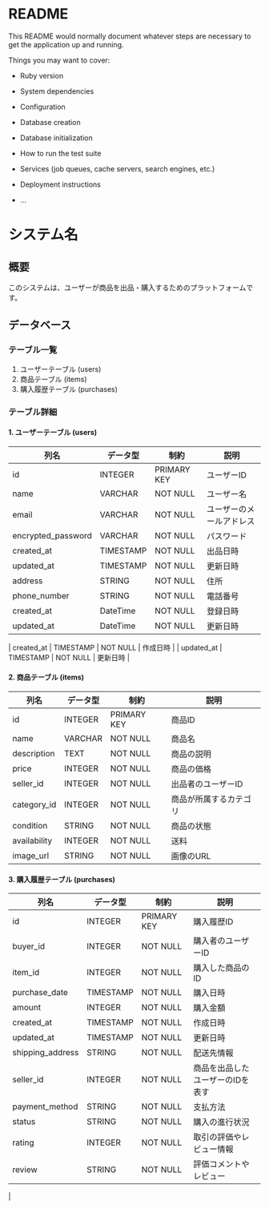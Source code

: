 # README

This README would normally document whatever steps are necessary to get the
application up and running.

Things you may want to cover:

* Ruby version

* System dependencies

* Configuration

* Database creation

* Database initialization

* How to run the test suite

* Services (job queues, cache servers, search engines, etc.)

* Deployment instructions

* ...
# システム名

## 概要
このシステムは、ユーザーが商品を出品・購入するためのプラットフォームです。

## データベース

### テーブル一覧

1. ユーザーテーブル (users)
2. 商品テーブル (items)
3. 購入履歴テーブル (purchases)

### テーブル詳細

#### 1. ユーザーテーブル (users)

| 列名       | データ型   | 制約     | 説明                 |
|------------|-----------|----------|---------------------|
| id         | INTEGER   | PRIMARY KEY | ユーザーID           |
| name       | VARCHAR   | NOT NULL | ユーザー名              |
| email      | VARCHAR   | NOT NULL | ユーザーのメールアドレス  |
| encrypted_password   | VARCHAR   | NOT NULL | パスワード   |
| created_at    | TIMESTAMP | NOT NULL | 出品日時             |
| updated_at    | TIMESTAMP | NOT NULL | 更新日時             |
|address        | STRING    | NOT NULL | 住所                |
|phone_number   | STRING    | NOT NULL | 電話番号             |
|created_at     | DateTime  | NOT NULL | 登録日時             |
| updated_at    | DateTime  | NOT NULL | 更新日時             |

| created_at | TIMESTAMP | NOT NULL | 作成日時               |
| updated_at | TIMESTAMP | NOT NULL | 更新日時               |

#### 2. 商品テーブル (items)

| 列名          | データ型   | 制約     | 説明                |
|---------------|-----------|----------|--------------------|
| id            | INTEGER   | PRIMARY KEY | 商品ID           |
| name          | VARCHAR   | NOT NULL | 商品名              |
| description   | TEXT      | NOT NULL | 商品の説明           |
| price         | INTEGER   | NOT NULL | 商品の価格           |
| seller_id     | INTEGER   | NOT NULL | 出品者のユーザーID    |
| category_id   | INTEGER   | NOT NULL | 商品が所属するカテゴリ |
| condition     | STRING    | NOT NULL | 商品の状態           |
| availability  | INTEGER   | NOT NULL | 送料                |
| image_url     | STRING    | NOT NULL | 画像のURL           |



#### 3. 購入履歴テーブル (purchases)

| 列名           | データ型   | 制約     | 説明                  |
|----------------|-----------|----------|----------------------|
| id             | INTEGER   | PRIMARY KEY | 購入履歴ID          |
| buyer_id       | INTEGER   | NOT NULL | 購入者のユーザーID      |
| item_id        | INTEGER   | NOT NULL | 購入した商品のID        |
| purchase_date  | TIMESTAMP | NOT NULL | 購入日時               |
| amount         | INTEGER   | NOT NULL | 購入金額               |
| created_at     | TIMESTAMP | NOT NULL | 作成日時               |
| updated_at     | TIMESTAMP | NOT NULL | 更新日時               |
| shipping_address| STRING   | NOT NULL | 配送先情報             |
|seller_id       | INTEGER   | NOT NULL | 商品を出品したユーザーのIDを表す|
|payment_method  | STRING    | NOT NULL | 支払方法               |
|status          | STRING    | NOT NULL | 購入の進行状況          |
|rating          | INTEGER   | NOT NULL | 取引の評価やレビュー情報 |
|review          | STRING    | NOT NULL | 評価コメントやレビュー   |
|
